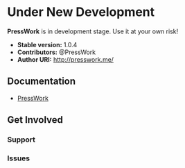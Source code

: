 # Under New Development 

**PressWork** is in development stage. Use it at your own risk!

* **Stable version:** 1.0.4
* **Contributors:** @PressWork
* **Author URI:** http://presswork.me/

## Documentation

* [PressWork](http://www.presswork.me/category/documentation/)

## Get Involved


### Support


### Issues
